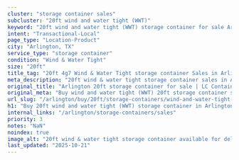 ```yaml
---
cluster: "storage container sales"
subcluster: "20ft wind and water tight (WWT)"
keyword: "20ft wind and water tight (WWT) storage container for sale Arlington, TX"
intent: "Transactional-Local"
page_type: "Location-Product"
city: "Arlington, TX"
service_type: "storage container"
condition: "Wind & Water Tight"
size: "20ft"
title_tag: "20ft 4g7 Wind & Water Tight storage container Sales in Arlington | LC Container"
meta_description: "20ft wind & water tight storage container sales in Arlington. Fast delivery, competitive pricing. Serving storage containers area. Quote ID: WZO. Call (214) 524-4168 for your free quote today."
original_title: "Arlington 20ft storage container for sale | LC Container"
original_meta: "Buy wind and water tight (WWT) 20ft storage container sale with local delivery in Arlington, TX. LC Container — local Since 2003. Request a fast quote today."
url_slug: "/arlington/buy/20ft/storage-containers/wind-and-water-tight-wwt"
h1: "Buy 20ft wind and water tight (WWT) storage container in Arlington"
internal_links: "/arlington/storage-containers/sales"
priority: 3
notes: "NaN"
noindex: true
image_alt: "20ft wind & water tight storage container available for delivery in Arlington"
last_updated: "2025-10-21"
---
```


<!-- TODO: Add unique city/inventory copy, images, and internal links here. -->
